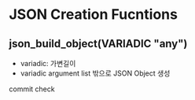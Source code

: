 # JSON Creation Fucntions

## json_build_object(VARIADIC "any")

- variadic: 가변길이
- variadic argument list 밖으로 JSON Object 생성

commit check